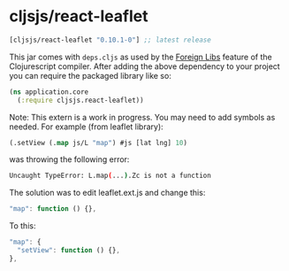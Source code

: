 # cljsjs/react-leaflet

[](dependency)
```clojure
[cljsjs/react-leaflet "0.10.1-0"] ;; latest release
```
[](/dependency)

This jar comes with `deps.cljs` as used by the [Foreign Libs][flibs] feature
of the Clojurescript compiler. After adding the above dependency to your project
you can require the packaged library like so:

```clojure
(ns application.core
  (:require cljsjs.react-leaflet))
```

[flibs]: https://github.com/clojure/clojurescript/wiki/Packaging-Foreign-Dependencies

Note: This extern is a work in progress. You may need to add symbols
as needed. For example (from leaflet library):

```clojure
(.setView (.map js/L "map") #js [lat lng] 10)
```

was throwing the following error:

```bash
Uncaught TypeError: L.map(...).Zc is not a function
```

The solution was to edit leaflet.ext.js and change this:

```javascript
"map": function () {},
```

To this:

```javascript
"map": {
  "setView": function () {},
},
```
